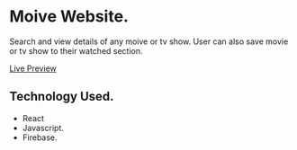 # Moive Website.

Search and view details of any moive or tv show.
User can also save movie or tv show to their watched section.

[Live Preview](https://anime-website-tawny.vercel.app/)

## Technology Used.
- React
- Javascript.
- Firebase.